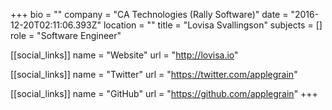 +++
bio = ""
company = "CA Technologies (Rally Software)"
date = "2016-12-20T02:11:06.393Z"
location = ""
title = "Lovisa Svallingson"
subjects = []
role = "Software Engineer"

[[social_links]]
  name = "Website"
  url = "http://lovisa.io"

[[social_links]]
  name = "Twitter"
  url = "https://twitter.com/applegrain"

[[social_links]]
  name = "GitHub"
  url = "https://github.com/applegrain"
+++
